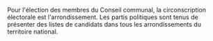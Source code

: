 Pour l'élection des membres du Conseil communal, la circonscription électorale est l'arrondissement.
Les partis politiques sont tenus de présenter des listes de candidats dans tous les arrondissements du territoire national.
